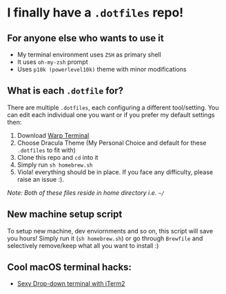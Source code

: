 # I finally have a `.dotfiles` repo!

## For anyone else who wants to use it

- My terminal environment uses `ZSH` as primary shell
- It uses `oh-my-zsh` prompt
- Uses `p10k (powerlevel10k)` theme with minor modifications
  
## What is each `.dotfile` for?

There are multiple `.dotfiles`, each configuring a different tool/setting.
You can edit each individual one you want or if you prefer my default settings then:

1. Download [Warp Terminal](https://www.warp.dev/)
2. Choose Dracula Theme (My Personal Choice and default for these `.dotfiles` to fit with)
3. Clone this repo and `cd` into it
4. Simply run `sh homebrew.sh`
5. Viola! everything should be in place. If you face any difficulty, please raise an issue :).

*Note: Both of these files reside in home directory i.e. `~/`*

## New machine setup script

To setup new machine, dev enviornments and so on, this script will save you hours! Simply run it (`sh homebrew.sh`) or go through `Brewfile` and selectively remove/keep what all you want to install :)

## Cool macOS terminal hacks:

- [Sexy Drop-down terminal with iTerm2](https://blog.mestwin.net/drop-down-terminal-in-macos-with-iterm2/)

